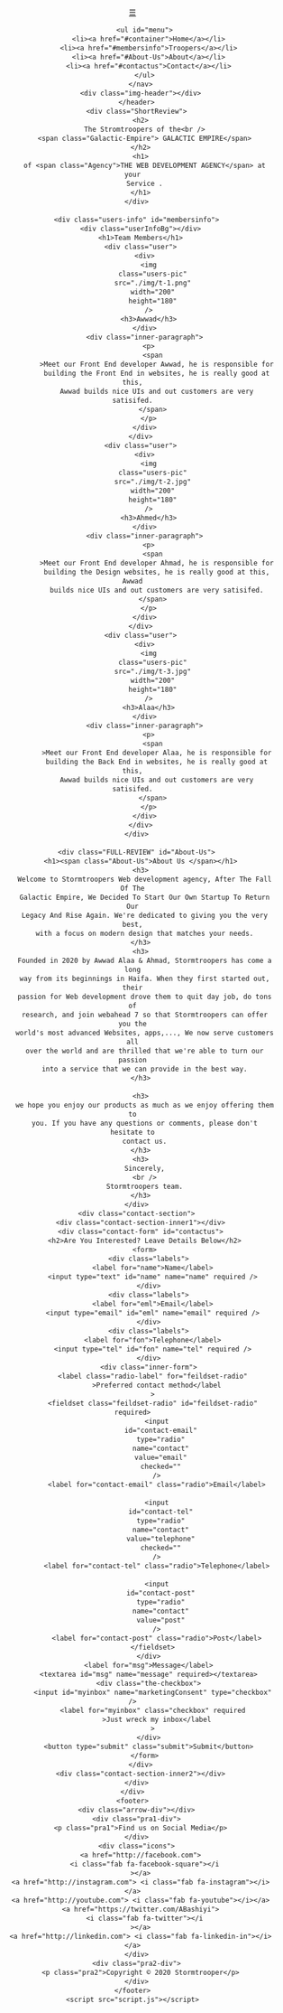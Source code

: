 <!DOCTYPE html>
<html lang="en">
  <head>
    <meta charset="UTF-8" />
    <meta name="viewport" content="width=device-width, initial-scale=1.0" />
    <link
      rel="stylesheet"
      href="https://cdnjs.cloudflare.com/ajax/libs/font-awesome/5.14.0/css/all.min.css"
      integrity="sha512-1PKOgIY59xJ8Co8+NE6FZ+LOAZKjy+KY8iq0G4B3CyeY6wYHN3yt9PW0XpSriVlkMXe40PTKnXrLnZ9+fkDaog=="
      crossorigin="anonymous"
    />
    <link rel="stylesheet" href="style.css" />
    <title>Stromtroopers Agency</title>
  </head>
  <body>
    <div class="container" id="container">
      <a href="#container"> <i class="fas fa-angle-double-up arrow"></i></a>
      <header class="top">
        <nav class="navbar">
          <a href="#" class="toggleNavbar" id="toggleNavbar">☰</a>

          <ul id="menu">
            <li><a href="#container">Home</a></li>
            <li><a href="#membersinfo">Troopers</a></li>
            <li><a href="#About-Us">About</a></li>
            <li><a href="#contactus">Contact</a></li>
          </ul>
        </nav>
        <div class="img-header"></div>
      </header>
      <div class="ShortReview">
        <h2>
          The Stromtroopers of the<br />
          <span class="Galactic-Empire"> GALACTIC EMPIRE</span>
        </h2>
        <h1>
          of <span class="Agency">THE WEB DEVELOPMENT AGENCY</span> at your
          Service .
        </h1>
      </div>

      <div class="users-info" id="membersinfo">
        <div class="userInfoBg"></div>
        <h1>Team Members</h1>
        <div class="user">
          <div>
            <img
              class="users-pic"
              src="./img/t-1.png"
              width="200"
              height="180"
            />
            <h3>Awwad</h3>
          </div>
          <div class="inner-paragraph">
            <p>
              <span
                >Meet our Front End developer Awwad, he is responsible for
                building the Front End in websites, he is really good at this,
                Awwad builds nice UIs and out customers are very satisifed.
              </span>
            </p>
          </div>
        </div>
        <div class="user">
          <div>
            <img
              class="users-pic"
              src="./img/t-2.jpg"
              width="200"
              height="180"
            />
            <h3>Ahmed</h3>
          </div>
          <div class="inner-paragraph">
            <p>
              <span
                >Meet our Front End developer Ahmad, he is responsible for
                building the Design websites, he is really good at this, Awwad
                builds nice UIs and out customers are very satisifed.
              </span>
            </p>
          </div>
        </div>
        <div class="user">
          <div>
            <img
              class="users-pic"
              src="./img/t-3.jpg"
              width="200"
              height="180"
            />
            <h3>Alaa</h3>
          </div>
          <div class="inner-paragraph">
            <p>
              <span
                >Meet our Front End developer Alaa, he is responsible for
                building the Back End in websites, he is really good at this,
                Awwad builds nice UIs and out customers are very satisifed.
              </span>
            </p>
          </div>
        </div>
      </div>

      <div class="FULL-REVIEW" id="About-Us">
        <h1><span class="About-Us">About Us </span></h1>
        <h3>
          Welcome to Stormtroopers Web development agency, After The Fall Of The
          Galactic Empire, We Decided To Start Our Own Startup To Return Our
          Legacy And Rise Again. We're dedicated to giving you the very best,
          with a focus on modern design that matches your needs.
        </h3>
        <h3>
          Founded in 2020 by Awwad Alaa & Ahmad, Stormtroopers has come a long
          way from its beginnings in Haifa. When they first started out, their
          passion for Web development drove them to quit day job, do tons of
          research, and join webahead 7 so that Stormtroopers can offer you the
          world's most advanced Websites, apps,..., We now serve customers all
          over the world and are thrilled that we're able to turn our passion
          into a service that we can provide in the best way.
        </h3>

        <h3>
          we hope you enjoy our products as much as we enjoy offering them to
          you. If you have any questions or comments, please don't hesitate to
          contact us.
        </h3>
        <h3>
          Sincerely,
          <br />
          Stormtroopers team.
        </h3>
      </div>
      <div class="contact-section">
        <div class="contact-section-inner1"></div>
        <div class="contact-form" id="contactus">
          <h2>Are You Interested? Leave Details Below</h2>
          <form>
            <div class="labels">
              <label for="name">Name</label>
              <input type="text" id="name" name="name" required />
            </div>
            <div class="labels">
              <label for="eml">Email</label>
              <input type="email" id="eml" name="email" required />
            </div>
            <div class="labels">
              <label for="fon">Telephone</label>
              <input type="tel" id="fon" name="tel" required />
            </div>
            <div class="inner-form">
              <label class="radio-label" for="feildset-radio"
                >Preferred contact method</label
              >
              <fieldset class="feildset-radio" id="feildset-radio" required>
                <input
                  id="contact-email"
                  type="radio"
                  name="contact"
                  value="email"
                  checked=""
                />
                <label for="contact-email" class="radio">Email</label>

                <input
                  id="contact-tel"
                  type="radio"
                  name="contact"
                  value="telephone"
                  checked=""
                />
                <label for="contact-tel" class="radio">Telephone</label>

                <input
                  id="contact-post"
                  type="radio"
                  name="contact"
                  value="post"
                />
                <label for="contact-post" class="radio">Post</label>
              </fieldset>
            </div>
            <label for="msg">Message</label>
            <textarea id="msg" name="message" required></textarea>
            <div class="the-checkbox">
              <input id="myinbox" name="marketingConsent" type="checkbox" />
              <label for="myinbox" class="checkbox" required
                >Just wreck my inbox</label
              >
            </div>
            <button type="submit" class="submit">Submit</button>
          </form>
        </div>
        <div class="contact-section-inner2"></div>
      </div>
    </div>
    <footer>
      <div class="arrow-div"></div>
      <div class="pra1-div">
        <p class="pra1">Find us on Social Media</p>
      </div>
      <div class="icons">
        <a href="http://facebook.com">
          <i class="fab fa-facebook-square"></i
        ></a>
        <a href="http://instagram.com"> <i class="fab fa-instagram"></i></a>
        <a href="http://youtube.com"> <i class="fab fa-youtube"></i></a>
        <a href="https://twitter.com/ABashiyi">
          <i class="fab fa-twitter"></i
        ></a>
        <a href="http://linkedin.com"> <i class="fab fa-linkedin-in"></i></a>
      </div>
      <div class="pra2-div">
        <p class="pra2">Copyright © 2020 Stormtrooper</p>
      </div>
    </footer>
    <script src="script.js"></script>

  </body>
</html>
